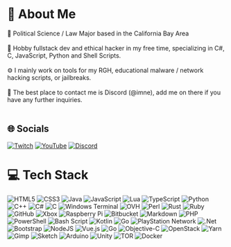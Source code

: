 # 💫 About Me
👾 Political Science / Law Major based in the California Bay Area <br><br>🔨 Hobby fullstack dev and ethical hacker in my free time, specializing in C#, C, JavaScript, Python and Shell Scripts.<br><br>⚙️ I mainly work on tools for my RGH, educational malware / network hacking scripts, or jailbreaks.<br><br> 💬 The best place to contact me is Discord (@imne), add me on there if you have any further inquiries.<br><br>


## 🌐 Socials
[![Twitch](https://img.shields.io/badge/Twitch-%239146FF.svg?logo=Twitch&logoColor=white)](https://twitch.tv/jm6k) [![YouTube](https://img.shields.io/badge/YouTube-%23FF0000.svg?logo=YouTube&logoColor=white)](https://youtube.com/@kuefo) [![Discord](https://img.shields.io/badge/Discord-%237289DA.svg?logo=discord&logoColor=white)](https://discord.gg/kittenlounge) 


# 💻 Tech Stack
![HTML5](https://img.shields.io/badge/html5-%23E34F26.svg?style=for-the-badge&logo=html5&logoColor=white) ![CSS3](https://img.shields.io/badge/css3-%231572B6.svg?style=for-the-badge&logo=css3&logoColor=white) ![Java](https://img.shields.io/badge/java-%23ED8B00.svg?style=for-the-badge&logo=openjdk&logoColor=white) ![JavaScript](https://img.shields.io/badge/javascript-%23323330.svg?style=for-the-badge&logo=javascript&logoColor=%23F7DF1E) ![Lua](https://img.shields.io/badge/lua-%232C2D72.svg?style=for-the-badge&logo=lua&logoColor=white) ![TypeScript](https://img.shields.io/badge/typescript-%23007ACC.svg?style=for-the-badge&logo=typescript&logoColor=white) ![Python](https://img.shields.io/badge/python-3670A0?style=for-the-badge&logo=python&logoColor=ffdd54) ![C++](https://img.shields.io/badge/c++-%2300599C.svg?style=for-the-badge&logo=c%2B%2B&logoColor=white) ![C#](https://img.shields.io/badge/c%23-%23239120.svg?style=for-the-badge&logo=csharp&logoColor=white) ![C](https://img.shields.io/badge/c-%2300599C.svg?style=for-the-badge&logo=c&logoColor=white) ![Windows Terminal](https://img.shields.io/badge/Windows%20Terminal-%234D4D4D.svg?style=for-the-badge&logo=windows-terminal&logoColor=white) ![OVH](https://img.shields.io/badge/ovh-%23123F6D.svg?style=for-the-badge&logo=ovh&logoColor=#123F6D) ![Perl](https://img.shields.io/badge/perl-%2339457E.svg?style=for-the-badge&logo=perl&logoColor=white) ![Rust](https://img.shields.io/badge/rust-%23000000.svg?style=for-the-badge&logo=rust&logoColor=white) ![Ruby](https://img.shields.io/badge/ruby-%23CC342D.svg?style=for-the-badge&logo=ruby&logoColor=white) ![GitHub](https://img.shields.io/badge/github-%23121011.svg?style=for-the-badge&logo=github&logoColor=white) ![Xbox](https://img.shields.io/badge/xbox-%23107C10.svg?style=for-the-badge&logo=xbox&logoColor=white) ![Raspberry Pi](https://img.shields.io/badge/-Raspberry_Pi-C51A4A?style=for-the-badge&logo=Raspberry-Pi) ![Bitbucket](https://img.shields.io/badge/bitbucket-%230047B3.svg?style=for-the-badge&logo=bitbucket&logoColor=white) ![Markdown](https://img.shields.io/badge/markdown-%23000000.svg?style=for-the-badge&logo=markdown&logoColor=white) ![PHP](https://img.shields.io/badge/php-%23777BB4.svg?style=for-the-badge&logo=php&logoColor=white) ![PowerShell](https://img.shields.io/badge/PowerShell-%235391FE.svg?style=for-the-badge&logo=powershell&logoColor=white) ![Bash Script](https://img.shields.io/badge/bash_script-%23121011.svg?style=for-the-badge&logo=gnu-bash&logoColor=white) ![Kotlin](https://img.shields.io/badge/kotlin-%237F52FF.svg?style=for-the-badge&logo=kotlin&logoColor=white) ![Go](https://img.shields.io/badge/go-%2300ADD8.svg?style=for-the-badge&logo=go&logoColor=white) ![PlayStation Network](https://img.shields.io/badge/PSN-%230070D1.svg?style=for-the-badge&logo=Playstation&logoColor=white) ![.Net](https://img.shields.io/badge/.NET-5C2D91?style=for-the-badge&logo=.net&logoColor=white) ![Bootstrap](https://img.shields.io/badge/bootstrap-%238511FA.svg?style=for-the-badge&logo=bootstrap&logoColor=white) ![NodeJS](https://img.shields.io/badge/node.js-6DA55F?style=for-the-badge&logo=node.js&logoColor=white) ![Vue.js](https://img.shields.io/badge/vue.js-%2335495e.svg?style=for-the-badge&logo=vuedotjs&logoColor=%234FC08D) ![Go](https://img.shields.io/badge/go-%2300ADD8.svg?style=for-the-badge&logo=go&logoColor=white) ![Objective-C](https://img.shields.io/badge/OBJECTIVE--C-%233A95E3.svg?style=for-the-badge&logo=apple&logoColor=white) ![OpenStack](https://img.shields.io/badge/Openstack-%23f01742.svg?style=for-the-badge&logo=openstack&logoColor=white) ![Yarn](https://img.shields.io/badge/yarn-%232C8EBB.svg?style=for-the-badge&logo=yarn&logoColor=white) ![Gimp](https://img.shields.io/badge/Gimp-657D8B?style=for-the-badge&logo=gimp&logoColor=FFFFFF) ![Sketch](https://img.shields.io/badge/Sketch-FFB387?style=for-the-badge&logo=sketch&logoColor=black) ![Arduino](https://img.shields.io/badge/-Arduino-00979D?style=for-the-badge&logo=Arduino&logoColor=white) ![Unity](https://img.shields.io/badge/unity-%23000000.svg?style=for-the-badge&logo=unity&logoColor=white) ![TOR](https://img.shields.io/badge/tor-%237E4798.svg?style=for-the-badge&logo=tor-project&logoColor=white) ![Docker](https://img.shields.io/badge/docker-%230db7ed.svg?style=for-the-badge&logo=docker&logoColor=white) 
